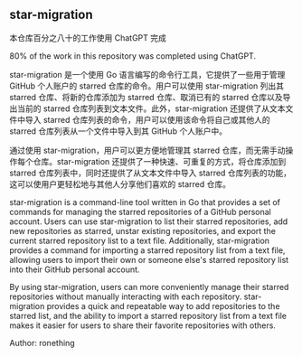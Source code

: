 ## star-migration

本仓库百分之八十的工作使用 ChatGPT 完成

80% of the work in this repository was completed using ChatGPT.

star-migration 是一个使用 Go 语言编写的命令行工具，它提供了一些用于管理 GitHub 个人账户的 starred 仓库的命令。用户可以使用 star-migration 列出其 starred 仓库、将新的仓库添加为
starred 仓库、取消已有的 starred 仓库以及导出当前的 starred 仓库列表到文本文件。此外，star-migration 还提供了从文本文件中导入 starred 仓库列表的命令，用户可以使用该命令将自己或其他人的
starred 仓库列表从一个文件中导入到其 GitHub 个人账户中。

通过使用 star-migration，用户可以更方便地管理其 starred 仓库，而无需手动操作每个仓库。star-migration 还提供了一种快速、可重复的方式，将仓库添加到 starred
仓库列表中，同时还提供了从文本文件中导入 starred 仓库列表的功能，这可以使用户更轻松地与其他人分享他们喜欢的 starred 仓库。

star-migration is a command-line tool written in Go that provides a set of commands for managing the starred
repositories of a GitHub personal account. Users can use star-migration to list their starred repositories, add new
repositories as starred, unstar existing repositories, and export the current starred repository list to a text file.
Additionally, star-migration provides a command for importing a starred repository list from a text file, allowing users
to import their own or someone else's starred repository list into their GitHub personal account.

By using star-migration, users can more conveniently manage their starred repositories without manually interacting with
each repository. star-migration provides a quick and repeatable way to add repositories to the starred list, and the
ability to import a starred repository list from a text file makes it easier for users to share their favorite
repositories with others.

Author: ronething